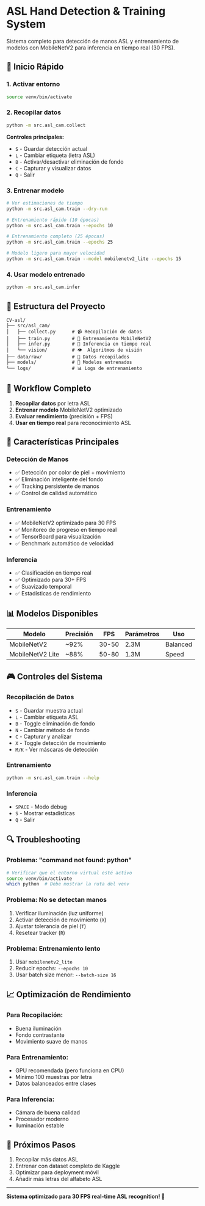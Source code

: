 # ASL Hand Detection & Training System

Sistema completo para detección de manos ASL y entrenamiento de modelos con MobileNetV2 para inferencia en tiempo real (30 FPS).

## 🚀 Inicio Rápido

### 1. Activar entorno
```bash
source venv/bin/activate
```

### 2. Recopilar datos
```bash
python -m src.asl_cam.collect
```
**Controles principales:**
- `S` - Guardar detección actual
- `L` - Cambiar etiqueta (letra ASL)
- `B` - Activar/desactivar eliminación de fondo
- `C` - Capturar y visualizar datos
- `Q` - Salir

### 3. Entrenar modelo
```bash
# Ver estimaciones de tiempo
python -m src.asl_cam.train --dry-run

# Entrenamiento rápido (10 épocas)
python -m src.asl_cam.train --epochs 10

# Entrenamiento completo (25 épocas)
python -m src.asl_cam.train --epochs 25

# Modelo ligero para mayor velocidad
python -m src.asl_cam.train --model mobilenetv2_lite --epochs 15
```

### 4. Usar modelo entrenado
```bash
python -m src.asl_cam.infer
```

## 📁 Estructura del Proyecto

```
CV-asl/
├── src/asl_cam/
│   ├── collect.py      # 📹 Recopilación de datos
│   ├── train.py        # 🧠 Entrenamiento MobileNetV2
│   ├── infer.py        # 🚀 Inferencia en tiempo real
│   └── vision/         # 👁️  Algoritmos de visión
├── data/raw/           # 💾 Datos recopilados
├── models/             # 🎯 Modelos entrenados
└── logs/               # 📊 Logs de entrenamiento
```

## 🎯 Workflow Completo

1. **Recopilar datos** por letra ASL
2. **Entrenar modelo** MobileNetV2 optimizado
3. **Evaluar rendimiento** (precisión + FPS)
4. **Usar en tiempo real** para reconocimiento ASL

## 🔧 Características Principales

### Detección de Manos
- ✅ Detección por color de piel + movimiento
- ✅ Eliminación inteligente del fondo
- ✅ Tracking persistente de manos
- ✅ Control de calidad automático

### Entrenamiento
- ✅ MobileNetV2 optimizado para 30 FPS
- ✅ Monitoreo de progreso en tiempo real
- ✅ TensorBoard para visualización
- ✅ Benchmark automático de velocidad

### Inferencia
- ✅ Clasificación en tiempo real
- ✅ Optimizado para 30+ FPS
- ✅ Suavizado temporal
- ✅ Estadísticas de rendimiento

## 📊 Modelos Disponibles

| Modelo | Precisión | FPS | Parámetros | Uso |
|--------|-----------|-----|------------|-----|
| MobileNetV2 | ~92% | 30-50 | 2.3M | Balanced |
| MobileNetV2 Lite | ~88% | 50-80 | 1.3M | Speed |

## 🎮 Controles del Sistema

### Recopilación de Datos
- `S` - Guardar muestra actual
- `L` - Cambiar etiqueta ASL
- `B` - Toggle eliminación de fondo  
- `N` - Cambiar método de fondo
- `C` - Capturar y analizar
- `X` - Toggle detección de movimiento
- `M/K` - Ver máscaras de detección

### Entrenamiento
```bash
python -m src.asl_cam.train --help
```

### Inferencia
- `SPACE` - Modo debug
- `S` - Mostrar estadísticas
- `Q` - Salir

## 🔍 Troubleshooting

### Problema: "command not found: python"
```bash
# Verificar que el entorno virtual esté activo
source venv/bin/activate
which python  # Debe mostrar la ruta del venv
```

### Problema: No se detectan manos
1. Verificar iluminación (luz uniforme)
2. Activar detección de movimiento (`X`)
3. Ajustar tolerancia de piel (`T`)
4. Resetear tracker (`R`)

### Problema: Entrenamiento lento
1. Usar `mobilenetv2_lite`
2. Reducir epochs: `--epochs 10`
3. Usar batch size menor: `--batch-size 16`

## 📈 Optimización de Rendimiento

### Para Recopilación:
- Buena iluminación
- Fondo contrastante
- Movimiento suave de manos

### Para Entrenamiento:
- GPU recomendada (pero funciona en CPU)
- Mínimo 100 muestras por letra
- Datos balanceados entre clases

### Para Inferencia:
- Cámara de buena calidad
- Procesador moderno
- Iluminación estable

## 🎯 Próximos Pasos

1. Recopilar más datos ASL
2. Entrenar con dataset completo de Kaggle
3. Optimizar para deployment móvil
4. Añadir más letras del alfabeto ASL

---

**Sistema optimizado para 30 FPS real-time ASL recognition! 🚀**
